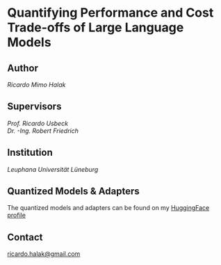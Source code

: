 # Quantifying Performance and Cost Trade-offs of Large Language Models

## Author
*Ricardo Mimo Halak*

## Supervisors
*Prof. Ricardo Usbeck* <br>
*Dr. -Ing. Robert Friedrich*

## Institution
*Leuphana Universität Lüneburg*

## Quantized Models & Adapters
The quantized models and adapters can be found on my [HuggingFace profile](https://huggingface.co/RMHalak)

## Contact
ricardo.halak@gmail.com
